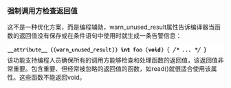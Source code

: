 ### 强制调用方检查返回值

这不是一种优化方案，而是编程辅助，warn_unused_result属性告诉编译器当函数的返回值没有保存或在条件语句中使用时就生成一条告警信息：



![594.png](../images/594.png)
该功能支持编程人员确保所有的调用方能够检查和处理函数的返回值，该返回值非常重要。包含重要、但经常被忽略的返回值的函数，如read()就很适合使用该属性。这些函数不能返回void。

